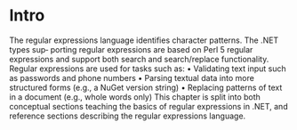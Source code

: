 # Intro
The regular expressions language identifies character patterns. The .NET types sup‐ porting regular expressions are based on Perl 5 regular expressions and support both search and search/replace functionality.
Regular expressions are used for tasks such as:
• Validating text input such as passwords and phone numbers
• Parsing textual data into more structured forms (e.g., a NuGet version string)
• Replacing patterns of text in a document (e.g., whole words only)
This chapter is split into both conceptual sections teaching the basics of regular expressions in .NET, and reference sections describing the regular expressions language.